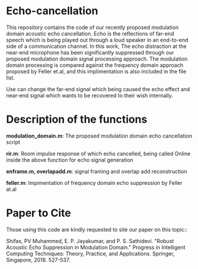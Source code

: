 # Echo-cancellation
This repository contains the code of our recently proposed modulation domain acoustic echo cancellation.
Echo is the reflections of far-end speech which is being played out through a loud speaker in an end-to-end side of a communication channel.
In this work, The echo distraction at the near-end microphone has been significantly suppressed through our proposed modulation domain signal processing approach. The modulation domain processing is compared against the frequency domain approach proposed by Feller et.al, and this implimentation is also included in the file list.

Use can change the far-end signal which being caused the echo effect and near-end signal which wants to be recovered to their wish internally.

# Description of the functions
**modulation_domain.m**: The proposed modulation domain echo cancellation script

**rir.m**: Room impulse response of which echo cancelled, being called Online inside the above function for echo signal generation

**enframe.m, overlapadd.m**: signal framing and overlap add reconstruction

**feller.m**: Impimentation of frequency domain echo suppression by Feller at.al

# Paper to Cite
Those using this code are kindly requested to site our paper on this topic::

Shifas, PV Muhammed, E. P. Jayakumar, and P. S. Sathidevi. "Robust Acoustic Echo Suppression in Modulation Domain." Progress in Intelligent Computing Techniques: Theory, Practice, and Applications. Springer, Singapore, 2018. 527-537.

